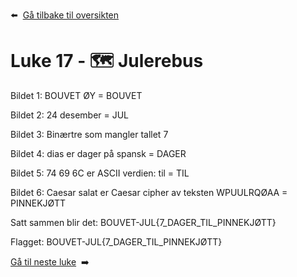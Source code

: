 :arrow_left: &nbsp;[Gå tilbake til oversikten](../README.md)

# Luke 17 - 🗺️ Julerebus

Bildet 1:
BOUVET ØY = BOUVET

Bildet 2:
24 desember = JUL

Bildet 3:
Binærtre som mangler tallet 7

Bildet 4:
dias er dager på spansk = DAGER

Bildet 5:
74 69 6C er ASCII verdien: til = TIL

Bildet 6:
Caesar salat er Caesar cipher av teksten WPUULRQØAA = PINNEKJØTT

Satt sammen blir det: BOUVET-JUL{7_DAGER_TIL_PINNEKJØTT}

Flagget: BOUVET-JUL{7_DAGER_TIL_PINNEKJØTT}

[Gå til neste luke](Luke18.md)&nbsp; :arrow_right:
